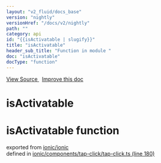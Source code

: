 ```yaml
---
layout: "v2_fluid/docs_base"
version: "nightly"
versionHref: "/docs/v2/nightly"
path: ""
category: api
id: "{{isActivatable | slugify}}"
title: "isActivatable"
header_sub_title: "Function in module "
doc: "isActivatable"
docType: "function"
---
```




<div class="improve-docs">
  <a href='http://github.com/driftyco/ionic2/tree/master/ionic/components/tap-click/tap-click.ts#L179'>
    View Source
  </a>
  &nbsp;
  <a href='http://github.com/driftyco/ionic2/edit/master/ionic/components/tap-click/tap-click.ts#L179'>
    Improve this doc
  </a>
</div>




<h1 class="api-title">

  isActivatable



</h1>







<h1 class="class export">isActivatable <span class="type">function</span></h1>
<p class="module">exported from <a href='undefined'>ionic/ionic</a><br/>
defined in <a href="https://github.com/driftyco/ionic2/tree/master/ionic/components/tap-click/tap-click.ts#L180-L198">ionic/components/tap-click/tap-click.ts (line 180)</a>
</p>



